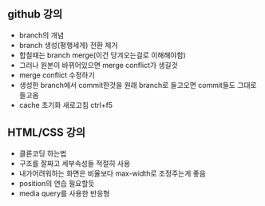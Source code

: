 ## github 강의
- branch의 개념
- branch 생성(평행세게) 전환 제거
- 합칠때는 branch merge(이건 당겨오는걸로 이해해야함)
- 그러나 원본이 바뀌어있으면 merge conflict가 생길것
- merge conflict 수정하기
- 생성한 branch에서 commit한것을 원래 branch로 들고오면 commit들도 그대로 들고옴
- cache 초기화 새로고침 ctrl+f5

## HTML/CSS 강의
- 클론코딩 하는법
- 구조를 잘짜고 세부속성들 적절히 사용
- 내가어려워하는 화면은 비율보다 max-width로 조정주는게 좋음
- position의 연습 필요할듯
- media query를 사용한 반응형
